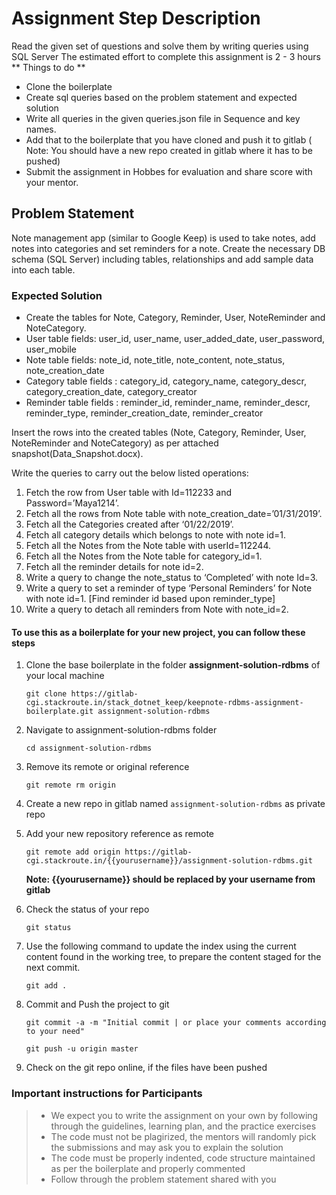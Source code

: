 # Assignment Step Description

Read the given set of questions and solve them by writing queries using SQL Server
The estimated effort to complete this assignment is 2 - 3 hours
** Things to do **
* Clone the boilerplate
* Create sql queries based on the problem statement and expected solution
* Write all queries in the given queries.json file in Sequence and key names.
* Add that to the boilerplate that you have cloned and push it to gitlab 
  ( Note: You should have a new repo created in gitlab where it has to be pushed)
* Submit the assignment in Hobbes for evaluation and share score with your mentor.

## Problem Statement
Note management app (similar to Google Keep) is used to take notes, add notes into categories and set reminders for a note. Create the necessary DB schema (SQL Server) including tables, relationships and add sample data into each table.

### Expected Solution
* Create the tables for Note, Category, Reminder, User, NoteReminder and NoteCategory.
* User table fields: user_id, user_name, user_added_date, user_password, user_mobile
* Note table fields: note_id, note_title, note_content, note_status, note_creation_date
* Category table fields : category_id, category_name, category_descr, category_creation_date, category_creator
* Reminder table fields : reminder_id, reminder_name, reminder_descr, reminder_type, reminder_creation_date, reminder_creator

Insert the rows into the created tables (Note, Category, Reminder, User, NoteReminder and NoteCategory) as per attached snapshot(Data_Snapshot.docx).

Write the queries to carry out the below listed operations:

1.	Fetch the row from User table with Id=112233 and Password=’Maya1214’.
2.	Fetch all the rows from Note table with note_creation_date=’01/31/2019’.
3.	Fetch all the Categories created after ‘01/22/2019’.
4.	Fetch all category details which belongs to note with note id=1.
5.	Fetch all the Notes from the Note table with userId=112244.
6.	Fetch all the Notes from the Note table for category_id=1.
7.	Fetch all the reminder details for note id=2.
8.	Write a query to change the note_status to ‘Completed’ with note Id=3.
9.	Write a query to set a reminder of type ‘Personal Reminders’ for Note with note id=1. [Find reminder id based upon reminder_type]
10.	Write a query to detach all reminders from Note with note_id=2.

#### To use this as a boilerplate for your new project, you can follow these steps

1. Clone the base boilerplate in the folder **assignment-solution-rdbms** of your local machine
     
    `git clone https://gitlab-cgi.stackroute.in/stack_dotnet_keep/keepnote-rdbms-assignment-boilerplate.git assignment-solution-rdbms`

2. Navigate to assignment-solution-rdbms folder

    `cd assignment-solution-rdbms`

3. Remove its remote or original reference

     `git remote rm origin`

4. Create a new repo in gitlab named `assignment-solution-rdbms` as private repo

5. Add your new repository reference as remote

     `git remote add origin https://gitlab-cgi.stackroute.in/{{yourusername}}/assignment-solution-rdbms.git`

     **Note: {{yourusername}} should be replaced by your username from gitlab**

56. Check the status of your repo 
     
     `git status`

7. Use the following command to update the index using the current content found in the working tree, to prepare the content staged for the next commit.

     `git add .`
 
8. Commit and Push the project to git

     `git commit -a -m "Initial commit | or place your comments according to your need"`

     `git push -u origin master`

9. Check on the git repo online, if the files have been pushed

### Important instructions for Participants
> - We expect you to write the assignment on your own by following through the guidelines, learning plan, and the practice exercises
> - The code must not be plagirized, the mentors will randomly pick the submissions and may ask you to explain the solution
> - The code must be properly indented, code structure maintained as per the boilerplate and properly commented
> - Follow through the problem statement shared with you